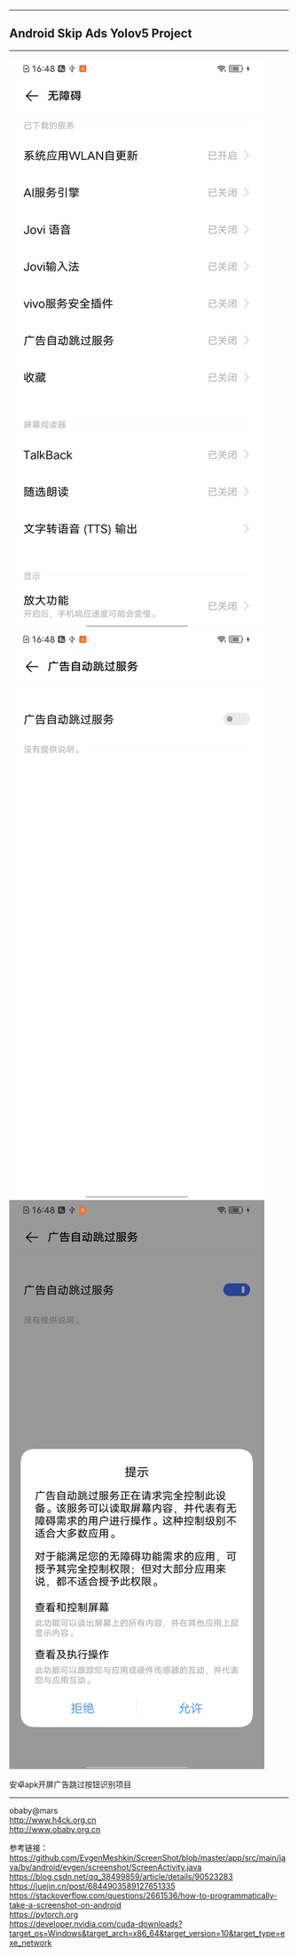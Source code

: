 ----
Android Skip Ads Yolov5 Project
----
---

![access](screenshots/access.jpg)  
![skip ads](screenshots/skip_ads.jpg)  
![notice](screenshots/notice.jpg)  

安卓apk开屏广告跳过按钮识别项目


---
obaby@mars  
http://www.h4ck.org.cn  
http://www.obaby.org.cn


参考链接：  
https://github.com/EvgenMeshkin/ScreenShot/blob/master/app/src/main/java/by/android/evgen/screenshot/ScreenActivity.java  
https://blog.csdn.net/qq_38499859/article/details/90523283  
https://juejin.cn/post/6844903589127651335  
https://stackoverflow.com/questions/2661536/how-to-programmatically-take-a-screenshot-on-android  
https://pytorch.org  
https://developer.nvidia.com/cuda-downloads?target_os=Windows&target_arch=x86_64&target_version=10&target_type=exe_network
